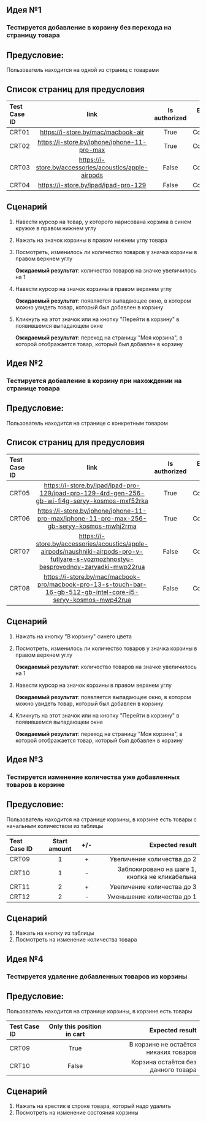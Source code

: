 ## Идея №1
### Тестируется добавление в корзину без перехода на страницу товара

## Предусловие: 
Пользователь находится на одной из страниц с товарами

## Список страниц для предусловия 
| Test Case ID | link | Is authorized | Expected result |
|:-------------|:----:|:-------------:|----------------:|
| CRT01 | https://i-store.by/mac/macbook-air | True | Совпадает |
| CRT02 | https://i-store.by/iphone/iphone-11-pro-max | True | Совпадает |
| CRT03 | https://i-store.by/accessories/acoustics/apple-airpods | False | Совпадает |
| CRT04 | https://i-store.by/ipad/ipad-pro-129 | False | Совпадает |


## Сценарий
1. Навести курсор на товар, у которого нарисована корзина в синем кружке в правом нижнем углу
2. Нажать на значок корзины в правом нижнем углу товара
3. Посмотреть, изменилось ли количество товаров у значка корзины в правом верхнем углу

    **Ожидаемый результат**: количество товаров на значке увеличилось на 1

4. Навести курсор на значок корзины в правом верхнем углу

    **Ожидаемый результат**: появляется выпадающее окно, в котором можно увидеть товар, который был добавлен в корзину

5. Кликнуть на этот значок или на кнопку "Перейти в корзину" в появившемся выпадающем окне
     
    **Ожидаемый результат**: переход на страницу "Моя корзина", в которой отображается товар, который был добавлен в корзину


## Идея №2
### Тестируется добавление в корзину при нахождении на странице товара

## Предусловие: 
Пользователь находится на странице с конкретным товаром


## Список страниц для предусловия 
| Test Case ID | link | Is authorized | Expected result |
|:-------------|:----:|:-------------:|----------------:|
| CRT05 | https://i-store.by/ipad/ipad-pro-129/ipad-pro-129-4rd-gen-256-gb-wi-fi4g-seryy-kosmos-mxf52rka | True | Совпадает |
| CRT06 | https://i-store.by/iphone/iphone-11-pro-max/iphone-11-pro-max-256-gb-seryy-kosmos-mwhj2rma | True | Совпадает |
| CRT07 | https://i-store.by/accessories/acoustics/apple-airpods/naushniki-airpods-pro-v-futlyare-s-vozmozhnostyu-besprovodnoy-zaryadki-mwp22rua | False | Совпадает |
| CRT08 | https://i-store.by/mac/macbook-pro/macbook-pro-13-s-touch-bar-16-gb-512-gb-intel-core-i5-seryy-kosmos-mwp42rua | False | Совпадает |


## Сценарий
1. Нажать на кнопку "В корзину" синего цвета
2. Посмотреть, изменилось ли количество товаров у значка корзины в правом верхнем углу

    **Ожидаемый результат**: количество товаров на значке увеличилось на 1

3. Навести курсор на значок корзины в правом верхнем углу

    **Ожидаемый результат**: появляется выпадающее окно, в котором можно увидеть товар, который был добавлен в корзину

4. Кликнуть на этот значок или на кнопку "Перейти в корзину" в появившемся выпадающем окне
     
    **Ожидаемый результат**: переход на страницу "Моя корзина", в которой отображается товар, который был добавлен в корзину


## Идея №3
### Тестируется изменение количества уже добавленных товаров в корзине 

## Предусловие:
Пользователь находится на странице корзины, в корзине есть товары с начальным количеством из таблицы

| Test Case ID | Start amount | +/- | Expected result |
|:-------------|:------------:|:---:|----------------:|
| CRT09 | 1 | + | Увеличение количества до 2 |
| CRT10 | 1 | - | Заблокировано на шаге 1, кнопка не кликабельна |
| CRT11 | 2 | + | Увеличение количества до 3 |
| CRT12 | 2 | - | Уменьшение количества до 1 |


## Сценарий
1. Нажать на кнопку из таблицы
2. Посмотреть на изменение количества товара

## Идея №4
### Тестируется удаление добавленных товаров из корзины 

## Предусловие:
Пользователь находится на странице корзины, в корзине есть товары 

| Test Case ID | Only this position in cart | Expected result |
|:-------------|:---------------------------:|----------------:|
| CRT09 | True | В корзине не остаётся никаких товаров |
| CRT10 | False | Корзина остаётся без данного товара |


## Сценарий
1. Нажать на крестик в строке товара, который надо удалить
2. Посмотреть на изменение состояния корзины